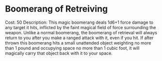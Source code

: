 # Boomerang of Retreiving

Cost: 50
Description: This magic boomerang deals 1d6+1 force damage to any target it hits, inflicted by the faint magical field of force surrounding the weapon. Unlike a normal boomerang, the boomerang of retrieval will always return to you after you make a ranged attack with it, even if you hit. If after thrown this boomerang hits a small unattended object weighting no more than 1 pound and occupying space no more than 1 cubic foot, it will magically carry that object back with it to your space.